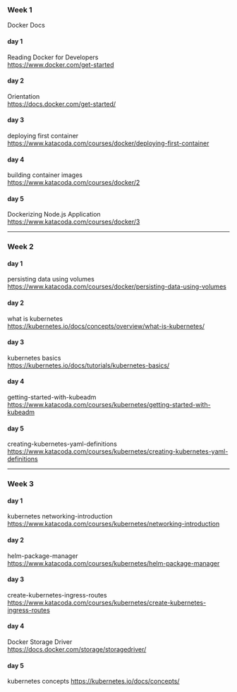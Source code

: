 ### Week 1

Docker Docs

#### day 1

Reading Docker for Developers  
https://www.docker.com/get-started

#### day 2

Orientation  
https://docs.docker.com/get-started/

#### day 3

deploying first container  
https://www.katacoda.com/courses/docker/deploying-first-container

#### day 4

building container images  
https://www.katacoda.com/courses/docker/2

#### day 5

Dockerizing Node.js Application  
https://www.katacoda.com/courses/docker/3

---

### Week 2

#### day 1

persisting data using volumes  
https://www.katacoda.com/courses/docker/persisting-data-using-volumes

#### day 2

what is kubernetes  
https://kubernetes.io/docs/concepts/overview/what-is-kubernetes/

#### day 3

kubernetes basics  
https://kubernetes.io/docs/tutorials/kubernetes-basics/

#### day 4

getting-started-with-kubeadm  
https://www.katacoda.com/courses/kubernetes/getting-started-with-kubeadm

#### day 5

creating-kubernetes-yaml-definitions  
https://www.katacoda.com/courses/kubernetes/creating-kubernetes-yaml-definitions

---

### Week 3

#### day 1

kubernetes networking-introduction  
https://www.katacoda.com/courses/kubernetes/networking-introduction

#### day 2

helm-package-manager  
https://www.katacoda.com/courses/kubernetes/helm-package-manager

#### day 3

create-kubernetes-ingress-routes  
https://www.katacoda.com/courses/kubernetes/create-kubernetes-ingress-routes

#### day 4

Docker Storage Driver  
https://docs.docker.com/storage/storagedriver/

#### day 5

kubernetes concepts
https://kubernetes.io/docs/concepts/
